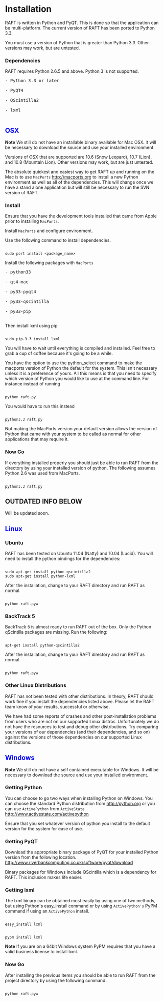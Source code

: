 # Installation #

RAFT is written in Python and PyQT. This is done so that the application can be multi-platform. The current version of RAFT has been ported to Python 3.3.

You must use a version of Python that is greater than Python 3.3. Other versions may work, but are untested.

### Dependencies ###

RAFT requires Python 2.6.5 and above. Python 3 is not supported.
<pre>
- Python 3.3 or later<br>
- PyQT4<br>
- QScintilla2<br>
- lxml<br>
</pre>

## <font color='blue'>OSX</font> ##
**Note** We still do not have an installable binary available for Mac OSX. It will be necessary to download the source and use your installed environment.

Versions of OSX that are supported are 10.6 (Snow Leopard), 10.7 (Lion), and 10.8 (Mountain Lion). Other versions may work, but are just untested.

The absolute quickest and easiest way to get RAFT up and running on the Mac is to use `MacPorts` http://macports.org to install a new Python environment as well as all of the dependencies. This will change once we have a stand alone application but will still be necessary to run the SVN version of RAFT.

### Install ###
Ensure that you have the development tools installed that came from Apple prior to installing `MacPorts`.

Install `MacPorts` and configure environment.

Use the following command to install dependencies.

```

sudo port install <package_name>
```

Install the following packages with `MacPorts`
<pre>
- python33<br>
- qt4-mac<br>
- py33-pyqt4<br>
- py33-qscintilla<br>
- py33-pip<br>
</pre>

Then install lxml using pip

```

sudo pip-3.3 install lxml
```

You will have to wait until everything is compiled and installed. Feel free to grab a cup of coffee because it's going to be a while.

You have the option to use the python\_select command to make the macports version of Python the default for the system. This isn't necessary unless it is a preference of yours. All this means is that you need to specify which version of Python you would like to use at the command line. For instance instead of running
```

python raft.py
```
You would have to run this instead
```

python3.3 raft.py
```
Not making the MacPorts version your default version allows the version of Python that came with your system to be called as normal for other applications that may require it.

### Now Go ###

If everything installed properly you should just be able to run RAFT from the directory by using your installed version of python. The following assumes Python 2.6 was used from MacPorts.

```

python3.3 raft.py
```

## OUTDATED INFO BELOW ##
Will be updated soon.

## <font color='blue'>Linux</font> ##
### Ubuntu ###
RAFT has been tested on Ubuntu 11.04 (Natty) and 10.04 (Lucid).
You will need to install the python bindings for the dependencies:
```

sudo apt-get install python-qscintilla2
sudo apt-get install python-lxml
```
After the installation, change to your RAFT directory and run RAFT as normal.

```

python raft.pyw
```

### BackTrack 5 ###
BackTrack 5 is almost ready to run RAFT out of the box.  Only the Python qScintilla packages are missing.  Run the following:
```

apt-get install python-qscintilla2
```

After the installation, change to your RAFT directory and run RAFT as normal.

```

python raft.pyw
```

### Other Linux Distributions ###
RAFT has not been tested with other distributions.  In theory, RAFT should work fine if you install the dependencies listed above.  Please let the RAFT team know of your results, successful or otherwise.

We have had some reports of crashes and other post-installation problems from users who are not on our supported Linux distros.  Unfortunately we do not have the resources to test and debug other distributions.  Try comparing your versions of our dependencies (and their dependencies, and so on) against the versions of those dependencies on our supported Linux distributions.

## <font color='blue'>Windows</font> ##

**Note** We still do not have a self contained executable for Windows. It will be necessary to download the source and use your installed environment.

### Getting Python ###
You can choose to go two ways when installing Python on Windows. You can choose the standard Python distribution from http://python.org or you can use `ActivePython` from `ActiveState` http://www.activestate.com/activepython

Ensure that you set whatever version of python you install to the default version for the system for ease of use.

### Getting PyQT ###
Download the appropriate binary package of PyQT for your installed Python version from the following location.
http://www.riverbankcomputing.co.uk/software/pyqt/download

Binary packages for Windows include QScintilla which is a dependency for RAFT. This inclusion makes life easier.

### Getting lxml ###

The lxml binary can be obtained most easily by using one of two methods, but using Python's easy\_install command or by using `ActivePython's` PyPM command if using an `ActivePython` install.
```

easy_install lxml
```
```

pypm install lxml
```
**Note** If you are on a 64bit Windows system PyPM requires that you have a valid business license to install lxml.

### Now Go ###

After installing the previous items you should be able to run RAFT from the project directory by using the following command.

```

python raft.pyw
```